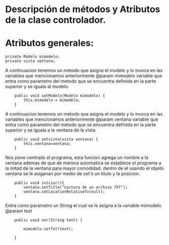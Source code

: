 # Descripción de métodos y Atributos de la clase controlador.
# Atributos generales:
```
private Modelo mimodelo;
private vista ventana;
```


A continuacion tenemos  un  metodo que asigna el modelo y lo invoca en las variables que  mencionamos anteriormente  @param mimodelo  variable que entra como parametro del metodo que se encuentra definida en la parte superior y se iguala al modelo.

```    
    public void setModelo(Modelo mimodelo) {
        this.mimodelo = mimodelo;
    }
```
A continuacion tenemos  un  metodo que asigna el modelo y lo invoca en las variables que  mencionamos anteriormente  @param ventana variable que entra como parametro del metodo que se encuentra definida en la parte superior y se iguala a la ventana de la vista.

```
    public void setvista(vista ventana) {
        this.ventana=ventana;
    }
```
   
Nos pone centrado el programa, esta funcion  agrega un nombre a la ventana ademas de que de manera automatica se establece el programa a la mitad de la ventana para mayor comodidad. dentro de el usando el objeto ventana se le asiganan por medio de set's un titulo y la posicion.


```
    public void iniciar(){
        ventana.setTitle("Lectura de un archivo TXT");
        ventana.setLocationRelativeTo(null);
    }
```

Entra como parametro un String el cual se le asigna a la variable mimodelo. @param text 

```
    public void ver(String text) {
        
        mimodelo.setTxt(text);
        
    }
```
    



























